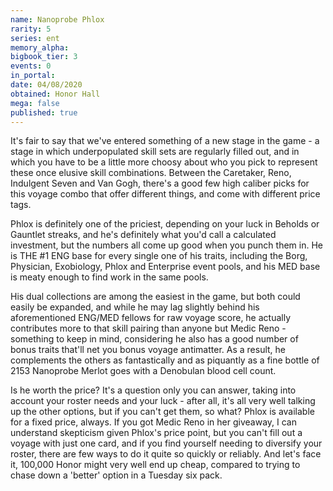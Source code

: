 ```yaml
---
name: Nanoprobe Phlox
rarity: 5
series: ent
memory_alpha:
bigbook_tier: 3
events: 0
in_portal:
date: 04/08/2020
obtained: Honor Hall
mega: false
published: true
---
```


It's fair to say that we've entered something of a new stage in the game - a stage in which underpopulated skill sets are regularly filled out, and in which you have to be a little more choosy about who you pick to represent these once elusive skill combinations. Between the Caretaker, Reno, Indulgent Seven and Van Gogh, there's a good few high caliber picks for this voyage combo that offer different things, and come with different price tags.

Phlox is definitely one of the priciest, depending on your luck in Beholds or Gauntlet streaks, and he's definitely what you'd call a calculated investment, but the numbers all come up good when you punch them in. He is THE #1 ENG base for every single one of his traits, including the Borg, Physician, Exobiology, Phlox and Enterprise event pools, and his MED base is meaty enough to find work in the same pools. 

His dual collections are among the easiest in the game, but both could easily be expanded, and while he may lag slightly behind his aforementioned ENG/MED fellows for raw voyage score, he actually contributes more to that skill pairing than anyone but Medic Reno - something to keep in mind, considering he also has a good number of bonus traits that'll net you bonus voyage antimatter. As a result, he complements the others as fantastically and as piquantly as a fine bottle of 2153 Nanoprobe Merlot goes with a Denobulan blood cell count.

Is he worth the price? It's a question only you can answer, taking into account your roster needs and your luck - after all, it's all very well talking up the other options, but if you can't get them, so what? Phlox is available for a fixed price, always. If you got Medic Reno in her giveaway, I can understand skepticism given Phlox's price point, but you can't fill out a voyage with just one card, and if you find yourself needing to diversify your roster, there are few ways to do it quite so quickly or reliably. And let's face it, 100,000 Honor might very well end up cheap, compared to trying to chase down a 'better' option in a Tuesday six pack.
